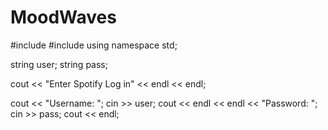 # MoodWaves
#include <iostream>
#include <string>
using namespace std; 

string user;
string pass;

cout << "Enter Spotify Log in" << endl << endl; 

cout << "Username: ";
cin >> user;
cout << endl << endl << "Password: ";
cin >> pass;
cout << endl;












